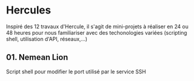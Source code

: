 # Hercules
Inspiré des 12 travaux d'Hercule, il s'agit de mini-projets à réaliser en 24 ou 48 heures pour nous familiariser avec des techonologies variées (scripting shell, utilisation d'API, réseaux,...)

## 01. Nemean Lion
Script shell pour modifier le port utilisé par le service SSH

